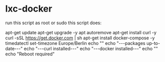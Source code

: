 # lxc-docker

run this script as root or sudo
this script does:

apt-get update 
apt-get upgrade -y 
apt autoremove
apt-get install curl -y
curl -sSL https://get.docker.com | sh
apt-get install docker-compose -y
timedatectl set-timezone Europe/Berlin
echo ""
echo "---packages up-to-date---"
echo "---curl installed---"
echo "---docker installed---"
echo ""
echo "Reboot required"
